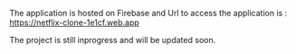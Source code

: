The application is hosted on Firebase and Url to access the application is : https://netflix-clone-1e1cf.web.app

The project is still inprogress and will be updated soon.
